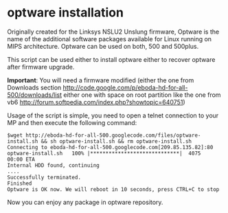 # optware installation #
Originally created for the Linksys NSLU2 Unslung firmware, Optware is the name of the additional software packages available for Linux running on MIPS architecture. Optware can be used on both, 500 and 500plus.

This script can be used either to install optware either to recover optware after firmware upgrade.

**Important**: You will need a firmware modified (either the one from Downloads section http://code.google.com/p/eboda-hd-for-all-500/downloads/list either one with space on root partition like the one from vb6 http://forum.softpedia.com/index.php?showtopic=640751)

Usage of the script is simple, you need to open a telnet connection to your MP and then execute the following command:
```
$wget http://eboda-hd-for-all-500.googlecode.com/files/optware-install.sh && sh optware-install.sh && rm optware-install.sh
Connecting to eboda-hd-for-all-500.googlecode.com[209.85.135.82]:80
optware-install.sh   100% |*****************************|  4075       00:00 ETA
Internal HDD found, continuing
....
Successfully terminated.
Finished
Optware is OK now. We will reboot in 10 seconds, press CTRL+C to stop
```

Now you can enjoy any package in optware repository.